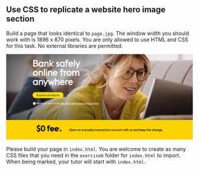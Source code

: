 ## Use CSS to replicate a website hero image section

Build a page that looks identical to `page.jpg`. The window width you should work with is 1896 x 870 pixels. You are only allowed to use HTML and CSS for this task. No external libraries are permitted.

![](./page.jpg)

Please build your page in `index.html`. You are welcome to create as many CSS files that you need in the `exercise6` folder for `index.html` to import. When being marked, your tutor will start with `index.html`.
